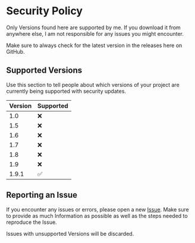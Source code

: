 # Security Policy

Only Versions found here are supported by me. If you download it from anywhere else, I am not responsible for any issues you might encounter.

Make sure to always check for the latest version in the releases here on GitHub.

## Supported Versions

Use this section to tell people about which versions of your project are
currently being supported with security updates.

| Version | Supported          |
| ------- | ------------------ |
| 1.0     | :x:                |
| 1.5     | :x:                |
| 1.6     | :x:                |
| 1.7     | :x:                |
| 1.8     | :x:                |
| 1.9     | :x:                |
| 1.9.1   | :white_check_mark: |

## Reporting an Issue

If you encounter any issues or errors, please open a new [Issue](https://github.com/Julexar/Mir4-Bot/issues). 
Make sure to provide as much Information as possible as well as the steps needed to reproduce the Issue.

Issues with unsupported Versions will be discarded.

